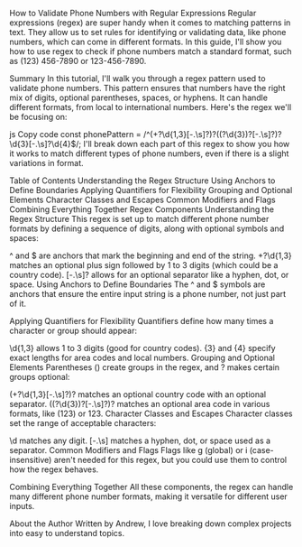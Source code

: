 How to Validate Phone Numbers with Regular Expressions
Regular expressions (regex) are super handy when it comes to matching patterns in text. They allow us to set rules for identifying or validating data, like phone numbers, which can come in different formats. In this guide, I'll show you how to use regex to check if phone numbers match a standard format, such as (123) 456-7890 or 123-456-7890.

Summary
In this tutorial, I'll walk you through a regex pattern used to validate phone numbers. This pattern ensures that numbers have the right mix of digits, optional parentheses, spaces, or hyphens. It can handle different formats, from local to international numbers. Here's the regex we'll be focusing on:

js
Copy code
const phonePattern = /^(\+?\d{1,3}[-.\s]?)?(\(?\d{3}\)?[-.\s]?)?\d{3}[-.\s]?\d{4}$/;
I'll break down each part of this regex to show you how it works to match different types of phone numbers, even if there is a slight variations in format.

Table of Contents
Understanding the Regex Structure
Using Anchors to Define Boundaries
Applying Quantifiers for Flexibility
Grouping and Optional Elements
Character Classes and Escapes
Common Modifiers and Flags
Combining Everything Together
Regex Components
Understanding the Regex Structure
This regex is set up to match different phone number formats by defining a sequence of digits, along with optional symbols and spaces:

^ and $ are anchors that mark the beginning and end of the string.
\+?\d{1,3} matches an optional plus sign followed by 1 to 3 digits (which could be a country code).
[-.\s]? allows for an optional separator like a hyphen, dot, or space.
Using Anchors to Define Boundaries
The ^ and $ symbols are anchors that ensure the entire input string is a phone number, not just part of it.

Applying Quantifiers for Flexibility
Quantifiers define how many times a character or group should appear:

\d{1,3} allows 1 to 3 digits (good for country codes).
{3} and {4} specify exact lengths for area codes and local numbers.
Grouping and Optional Elements
Parentheses () create groups in the regex, and ? makes certain groups optional:

(\+?\d{1,3}[-.\s]?)? matches an optional country code with an optional separator.
(\(?\d{3}\)?[-.\s]?)? matches an optional area code in various formats, like (123) or 123.
Character Classes and Escapes
Character classes set the range of acceptable characters:

\d matches any digit.
[-.\s] matches a hyphen, dot, or space used as a separator.
Common Modifiers and Flags
Flags like g (global) or i (case-insensitive) aren't needed for this regex, but you could use them to control how the regex behaves.

Combining Everything Together
All these components, the regex can handle many different phone number formats, making it versatile for different user inputs.

About the Author
Written by Andrew, I love breaking down complex projects into easy to understand topics.

